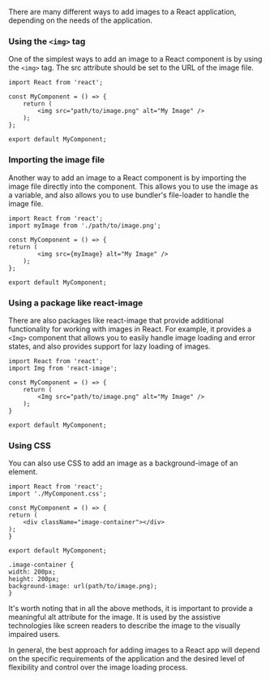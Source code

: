 There are many different ways to add images to a React application, depending on the needs of the application.

### Using the `<img>` tag

One of the simplest ways to add an image to a React component is by using the `<img>` tag. The src attribute should be set to the URL of the image file.

```
import React from 'react';

const MyComponent = () => {
    return (
        <img src="path/to/image.png" alt="My Image" />
    );
};

export default MyComponent;
```

### Importing the image file

Another way to add an image to a React component is by importing the image file directly into the component. This allows you to use the image as a variable, and also allows you to use bundler's file-loader to handle the image file.

```
import React from 'react';
import myImage from './path/to/image.png';

const MyComponent = () => {
return (
        <img src={myImage} alt="My Image" />
    );
};

export default MyComponent;
```

### Using a package like react-image

There are also packages like react-image that provide additional functionality for working with images in React. For example, it provides a `<Img>` component that allows you to easily handle image loading and error states, and also provides support for lazy loading of images.

```
import React from 'react';
import Img from 'react-image';

const MyComponent = () => {
    return (
        <Img src="path/to/image.png" alt="My Image" />
    );
}

export default MyComponent;
```

### Using CSS

You can also use CSS to add an image as a background-image of an element.

```
import React from 'react';
import './MyComponent.css';

const MyComponent = () => {
return (
    <div className="image-container"></div>
);
}

export default MyComponent;
```

```
.image-container {
width: 200px;
height: 200px;
background-image: url(path/to/image.png);
}
```

It's worth noting that in all the above methods, it is important to provide a meaningful alt attribute for the image. It is used by the assistive technologies like screen readers to describe the image to the visually impaired users.

In general, the best approach for adding images to a React app will depend on the specific requirements of the application and the desired level of flexibility and control over the image loading process.
